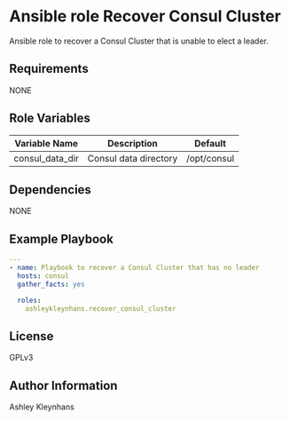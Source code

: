 # Ansible role Recover Consul Cluster

Ansible role to recover a Consul Cluster that is unable to elect a leader.

## Requirements

NONE

## Role Variables

| Variable Name   | Description           | Default     |
|-----------------|-----------------------|-------------|
| consul_data_dir | Consul data directory | /opt/consul |

## Dependencies

NONE

## Example Playbook

```yml
---
- name: Playbook to recover a Consul Cluster that has no leader
  hosts: consul
  gather_facts: yes

  roles:
    ashleykleynhans.recover_consul_cluster
```

## License

GPLv3

## Author Information

Ashley Kleynhans
